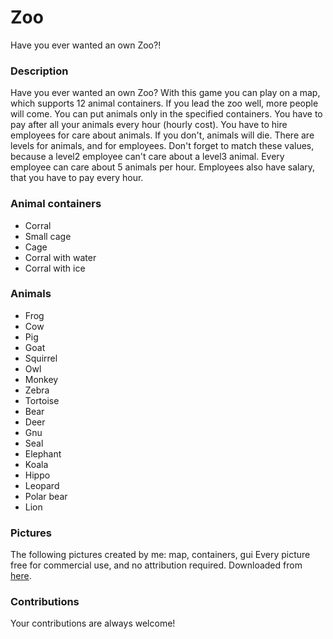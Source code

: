 # Zoo
Have you ever wanted an own Zoo?!

### Description
Have you ever wanted an own Zoo? With this game you can play on a map,
which supports 12 animal containers. If you lead the zoo well, more
people will come. You can put animals only in the specified containers.
You have to pay after all your animals every hour (hourly cost). You
have to hire employees for care about animals. If you don't, animals
will die. There are levels for animals, and for employees. Don't forget
to match these values, because a level2 employee can't care about a
level3 animal. Every employee can care about 5 animals per hour. 
Employees also have salary, that you have to pay every hour.

### Animal containers
* Corral
* Small cage
* Cage
* Corral with water
* Corral with ice

### Animals
* Frog
* Cow
* Pig
* Goat
* Squirrel
* Owl
* Monkey
* Zebra
* Tortoise
* Bear
* Deer
* Gnu
* Seal
* Elephant
* Koala
* Hippo
* Leopard
* Polar bear
* Lion

### Pictures
The following pictures created by me: map, containers, gui
Every picture free for commercial use, and no attribution required.
Downloaded from [here](https://pixabay.com/en/users/OpenClipart-Vectors-30363/).

### Contributions
Your contributions are always welcome!